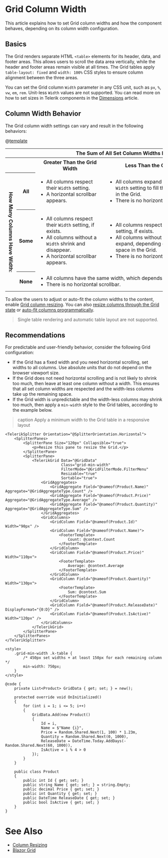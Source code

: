 
# Grid Column Width

This article explains how to set Grid column widths and how the component behaves, depending on its column width configuration.

## Basics

The Grid renders separate HTML `<table>` elements for its header, data, and footer areas. This allows users to scroll the data area vertically, while the header and footer areas remain visible at all times. The Grid tables apply `table-layout: fixed` and `width: 100%` CSS styles to ensure column alignment between the three areas.

You can set the Grid column `Width` parameter in any CSS unit, such as `px`, `%`, `vw`, `em`, `rem`. Unit-less `Width` values are not supported. You can read more on how to set sizes in Telerik components in the [Dimensions](slug:common-features/dimensions) article.

## Column Width Behavior

The Grid column width settings can vary and result in the following behaviors:

@[template](/_contentTemplates/common/parameters-table-styles.md#multidimensional-table)

<table class="multi-dimensional-table">
<colgroup><col style="width: 112px" /><col style="width: 70px" /><col /><col /></colgroup>
<tr>
<th>&nbsp;</th>
<th>&nbsp;</th>
<th colspan="2">The Sum of All Set Column Widths Is:</th>
</tr>
<tr>
<th>&nbsp;</th>
<th>&nbsp;</th>
<th>Greater Than the Grid Width</th>
<th>Less Than the Grid Width</th>
</tr>
<tr>
<th style="writing-mode: vertical-lr;" rowspan="3">How Many Columns Have Width:</th>
<th>All</th>
<td><ul><li>All columns respect their <code>Width</code> setting.</li><li>A horizontal scrollbar appears.</li></ul></td>
<td><ul><li>All columns expand beyond their <code>Width</code> setting to fill the available space in the Grid.</li><li>There is no horizontal scrollbar.</li></ul></td>
</tr>
<tr>
<th>Some</th>
<td><ul><li>All columns respect their <code>Width</code> setting, if exists.</li><li>All columns without a <code>Width</code> shrink and disappear.</li><li>A horizontal scrollbar appears.</li></ul></td>
<td><ul><li>All columns respect their <code>Width</code> setting, if exists.</li><li>All columns without a <code>Width</code> shrink or expand, depending on the remaining space in the Grid.</li><li>There is no horizontal scrollbar.</li></ul></td>
</tr>
<tr>
<th>None</th>
<td colspan="2"><ul style="margin: .5em auto; width: max-content;"><li>All columns have the same width, which depends on the Grid width.</li><li>There is no horizontal scrollbar.</li></ul></td>
</tr>
</table>

To allow the users to adjust or auto-fit the column widths to the content, enable [Grid column resizing](slug:components/grid/columns/resize). You can also [resize columns through the Grid state](slug:grid-state#setstateasync) or [auto-fit columns programmatically](slug:components/grid/columns/resize#autofit-columns).

> Single table rendering and automatic table layout are not supported.

## Recommendations

For predictable and user-friendly behavior, consider the following Grid configuration:

* If the Grid has a fixed width and you need horizontal scrolling, set widths to all columns. Use absolute units that do not depend on the browser viewport size.
* If the Grid does not need horizontal scrolling and is not likely to shrink too much, then leave at least one column without a width. This ensures that all set column widths are respected and the width-less columns take up the remaining space.
* If the Grid width is unpredictable and the width-less columns may shrink too much, then apply a `min-width` style to the Grid tables, according to the example below.

>caption Apply a minimum width to the Grid table in a responsive layout

````RAZOR
<TelerikSplitter Orientation="@SplitterOrientation.Horizontal">
    <SplitterPanes>
        <SplitterPane Size="120px" Collapsible="true">
            <p>Resize this pane to resize the Grid.</p>
        </SplitterPane>
        <SplitterPane>
            <TelerikGrid Data="@GridData"
                         Class="grid-min-width"
                         FilterMode="@GridFilterMode.FilterMenu"
                         Resizable="true"
                         Sortable="true">
                <GridAggregates>
                    <GridAggregate Field="@nameof(Product.Name)" Aggregate="@GridAggregateType.Count" />
                    <GridAggregate Field="@nameof(Product.Price)" Aggregate="@GridAggregateType.Average" />
                    <GridAggregate Field="@nameof(Product.Quantity)" Aggregate="@GridAggregateType.Sum" />
                </GridAggregates>
                <GridColumns>
                    <GridColumn Field="@nameof(Product.Id)" Width="90px" />
                    <GridColumn Field="@nameof(Product.Name)">
                        <FooterTemplate>
                            Count: @context.Count
                        </FooterTemplate>
                    </GridColumn>
                    <GridColumn Field="@nameof(Product.Price)" Width="110px">
                        <FooterTemplate>
                            Average: @context.Average
                        </FooterTemplate>
                    </GridColumn>
                    <GridColumn Field="@nameof(Product.Quantity)" Width="130px">
                        <FooterTemplate>
                            Sum: @context.Sum
                        </FooterTemplate>
                    </GridColumn>
                    <GridColumn Field="@nameof(Product.ReleaseDate)" DisplayFormat="{0:D}" />
                    <GridColumn Field="@nameof(Product.IsActive)" Width="120px" />
                </GridColumns>
            </TelerikGrid>
        </SplitterPane>
    </SplitterPanes>
</TelerikSplitter>

<style>
    .grid-min-width .k-table {
        /* 450px set widths + at least 150px for each remaining column */
        min-width: 750px;
    }
</style>

@code {
    private List<Product> GridData { get; set; } = new();

    protected override void OnInitialized()
    {
        for (int i = 1; i <= 5; i++)
        {
            GridData.Add(new Product()
            {
                Id = i,
                Name = $"Name {i}",
                Price = Random.Shared.Next(1, 100) * 1.23m,
                Quantity = Random.Shared.Next(0, 1000),
                ReleaseDate = DateTime.Today.AddDays(-Random.Shared.Next(60, 1000)),
                IsActive = i % 4 > 0
            });
        }
    }

    public class Product
    {
        public int Id { get; set; }
        public string Name { get; set; } = string.Empty;
        public decimal Price { get; set; }
        public int Quantity { get; set; }
        public DateTime ReleaseDate { get; set; }
        public bool IsActive { get; set; }
    }
}
````

# See Also

* [Column Resizing](slug:components/grid/columns/resize)
* [Blazor Grid](slug:grid-overview)
